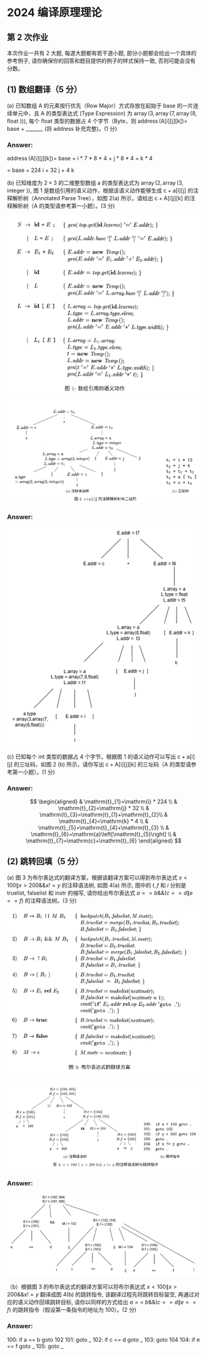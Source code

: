 # 2024 编译原理理论 

## 第 2 次作业

本次作业一共有 2 大题, 每道大题都有若干道小题, 部分小题都会给出一个具体的参考例子, 请你确保你的回答和题目提供的例子的样式保持一致, 否则可能会没有分数。

## (1) 数组翻译（5 分）

(a) 已知数组 A 的元素按行优先（Row Major）方式存放在起始于 base 的一片连续单元中，且 A 的类型表达式 (Type Expression) 为 $\operatorname{array}(3, \operatorname{array}(7, \operatorname{array}(8$, float ))), 每个 float 类型的数据占 4 个字节（Byte，则 $\operatorname{address}(\mathrm{A}[\mathrm{i}][\mathrm{j}][\mathrm{k}])=$ base + _______ (将 address 补充完整)。(1 分)

### Answer:

$\operatorname{address}(\mathrm{A}[\mathrm{i}][\mathrm{j}][\mathrm{k}])=$ base + i * 7 * 8 * 4 + j * 8 * 4 + k * 4

= base + 224 i + 32 j + 4 k



(b) 已知维度为 $2 \times 3$ 的二维整型数组 $\mathrm{a}$ 的类型表达式为 $\operatorname{array}(2, \operatorname{array}(3$, integer $))$, 图 1 是数组引用的语义动作，根据该语义动作能够生成 $\mathrm{c}+\mathrm{a}[\mathrm{i}][\mathrm{j}]$ 的注释解析树（Annotated Parse Tree），如图 2(a) 所示，请给出 $\mathrm{c}+\mathrm{A}[\mathrm{i}] \mathrm{j}][\mathrm{k}]$ 的注释解析树（A 的类型请参考第一小题）。(3 分)

![](./1.png)

![](2.png)

### Answer:

![](./1.drawio.png)

(c) 已知每个 int 类型的数据占 4 个字节，根据图 1 的语义动作可以写出 $\mathrm{c}+\mathrm{a}[\mathrm{i}][\mathrm{j}]$ 的三址码，如图 2 (b) 所示，请你写出 $\mathrm{c}+\mathrm{A}[\mathrm{i}][\mathrm{j}][\mathrm{k}]$ 的三址码（A 的类型请参考第一小题）。(1 分)

### Answer:

$$
\begin{aligned}
& \mathrm{t}_{1}=\mathrm{i} * 224 \\
& \mathrm{t}_{2}=\mathrm{j} * 32 \\
& \mathrm{t}_{3}=\mathrm{t}_{1}+\mathrm{t}_{2}\\
& \mathrm{t}_{4}=\mathrm{k} * 4 \\
& \mathrm{t}_{5}=\mathrm{t}_{4}+\mathrm{t}_{3} \\
& \mathrm{t}_{6}=\mathrm{a}\left[\mathrm{t}_{5}\right] \\
& \mathrm{t}_{7}=\mathrm{c}+\mathrm{t}_{6}
\end{aligned}
$$

## (2) 跳转回填（5 分）

(a) 图 3 为布尔表达式的翻译方案，根据该翻译方案可以得到布尔表达式 $x<100 \| x>200 \& \& x!=y$ 的注释语法树, 如图 4(a) 所示, 图中的 $t, f$ 和 $i$ 分别是 truelist, falselist 和 instr 的缩写, 请你给出布尔表达式 $a==b \& \&(c==d \| e==f)$ 的注释语法树。(3 分)

![](3.png)

![](./4.png)


### Answer:


![](./2.drawio.png)

（b）根据图 3 的布尔表达式的翻译方案可以将布尔表达式 $x<100 \| x>200 \& \& x!=y$ 翻译成图 4(b) 的跳转指令, 该翻译过程先将跳转目标留空, 再通过对应的语义动作回填跳转目标, 请你以同样的方式给出 $a==$ $b \& \&(c==d \| e==f)$ 的跳转指令（假设第一条指令的地址为 100）。(2 分)


### Answer:

100:    if a == b goto 102
101:    goto _
102:    if c == d goto _
103:    goto 104
104:    if e == f goto _
105:    goto _


